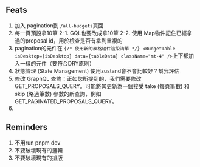 ## Feats
1. 加入 pagination到 `/all-budgets`頁面
2. 每一頁預設拿10筆
    2-1. GQL也要改成拿10筆
    2-2. 使用 Map物件記住已經拿過的proposal id，用於檢查是否有拿到重複的
3. pagination的元件在  `{/* 使用新的表格組件渲染清單 */}
        <BudgetTable isDesktop={isDesktop} data={tableData} className="mt-4" />`上下都加入一樣的元件（要符合DRY原則）
4. 狀態管理 (State Management) 使用zustand會不會比較好？幫我評估
5. 修改 GraphQL 查詢：正如您所提到的，我們需要修改 GET_PROPOSALS_QUERY。可能將其更新為一個接受 take (每頁筆數) 和 skip (略過筆數) 參數的新查詢，例如 GET_PAGINATED_PROPOSALS_QUERY。
6. 
## Reminders
1. 不用run pnpm dev
2. 不要破壞現有的邏輯
3. 不要破壞現有的排版


